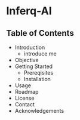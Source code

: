 # Inferq-AI
## Table of Contents
- Introduction
  -  introduce me
- Objective
- Getting Started
  - Prereqisites
  - Installation
- Usage
- Roadmap
- License
- Contact
- Acknowledgements  
